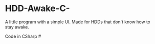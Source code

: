 # HDD-Awake-C-
A little program with a simple UI. Made for HDDs that don't know how to stay awake.

Code in CSharp #
